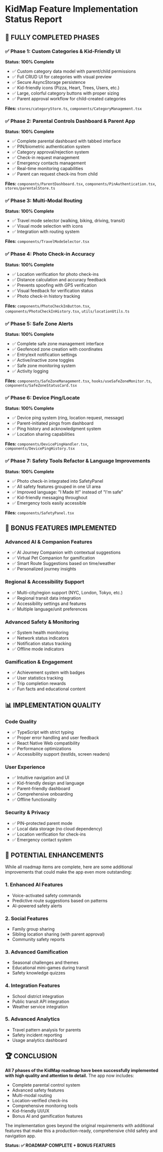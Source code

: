 # KidMap Feature Implementation Status Report

## 🎉 **FULLY COMPLETED PHASES**

### ✅ Phase 1: Custom Categories & Kid-Friendly UI
**Status: 100% Complete**
- ✅ Custom category data model with parent/child permissions
- ✅ Full CRUD UI for categories with visual preview
- ✅ Secure AsyncStorage persistence
- ✅ Kid-friendly icons (Pizza, Heart, Trees, Users, etc.)
- ✅ Large, colorful category buttons with proper sizing
- ✅ Parent approval workflow for child-created categories

**Files:** `stores/categoryStore.ts`, `components/CategoryManagement.tsx`

### ✅ Phase 2: Parental Controls Dashboard & Parent App
**Status: 100% Complete**
- ✅ Complete parental dashboard with tabbed interface
- ✅ PIN/biometric authentication system
- ✅ Category approval/rejection system
- ✅ Check-in request management
- ✅ Emergency contacts management
- ✅ Real-time monitoring capabilities
- ✅ Parent can request check-ins from child

**Files:** `components/ParentDashboard.tsx`, `components/PinAuthentication.tsx`, `stores/parentalStore.ts`

### ✅ Phase 3: Multi-Modal Routing
**Status: 100% Complete**
- ✅ Travel mode selector (walking, biking, driving, transit)
- ✅ Visual mode selection with icons
- ✅ Integration with routing system

**Files:** `components/TravelModeSelector.tsx`

### ✅ Phase 4: Photo Check-in Accuracy
**Status: 100% Complete**
- ✅ Location verification for photo check-ins
- ✅ Distance calculation and accuracy feedback
- ✅ Prevents spoofing with GPS verification
- ✅ Visual feedback for verification status
- ✅ Photo check-in history tracking

**Files:** `components/PhotoCheckInButton.tsx`, `components/PhotoCheckInHistory.tsx`, `utils/locationUtils.ts`

### ✅ Phase 5: Safe Zone Alerts
**Status: 100% Complete**
- ✅ Complete safe zone management interface
- ✅ Geofenced zone creation with coordinates
- ✅ Entry/exit notification settings
- ✅ Active/inactive zone toggles
- ✅ Safe zone monitoring system
- ✅ Activity logging

**Files:** `components/SafeZoneManagement.tsx`, `hooks/useSafeZoneMonitor.ts`, `components/SafeZoneStatusCard.tsx`

### ✅ Phase 6: Device Ping/Locate
**Status: 100% Complete**
- ✅ Device ping system (ring, location request, message)
- ✅ Parent-initiated pings from dashboard
- ✅ Ping history and acknowledgment system
- ✅ Location sharing capabilities

**Files:** `components/DevicePingHandler.tsx`, `components/DevicePingHistory.tsx`

### ✅ Phase 7: Safety Tools Refactor & Language Improvements
**Status: 100% Complete**
- ✅ Photo check-in integrated into SafetyPanel
- ✅ All safety features grouped in one UI area
- ✅ Improved language: "I Made It!" instead of "I'm safe"
- ✅ Kid-friendly messaging throughout
- ✅ Emergency tools easily accessible

**Files:** `components/SafetyPanel.tsx`

## 🚀 **BONUS FEATURES IMPLEMENTED**

### Advanced AI & Companion Features
- ✅ AI Journey Companion with contextual suggestions
- ✅ Virtual Pet Companion for gamification
- ✅ Smart Route Suggestions based on time/weather
- ✅ Personalized journey insights

### Regional & Accessibility Support
- ✅ Multi-city/region support (NYC, London, Tokyo, etc.)
- ✅ Regional transit data integration
- ✅ Accessibility settings and features
- ✅ Multiple language/unit preferences

### Advanced Safety & Monitoring
- ✅ System health monitoring
- ✅ Network status indicators
- ✅ Notification status tracking
- ✅ Offline mode indicators

### Gamification & Engagement
- ✅ Achievement system with badges
- ✅ User statistics tracking
- ✅ Trip completion rewards
- ✅ Fun facts and educational content

## 📊 **IMPLEMENTATION QUALITY**

### Code Quality
- ✅ TypeScript with strict typing
- ✅ Proper error handling and user feedback
- ✅ React Native Web compatibility
- ✅ Performance optimizations
- ✅ Accessibility support (testIds, screen readers)

### User Experience
- ✅ Intuitive navigation and UI
- ✅ Kid-friendly design and language
- ✅ Parent-friendly dashboard
- ✅ Comprehensive onboarding
- ✅ Offline functionality

### Security & Privacy
- ✅ PIN-protected parent mode
- ✅ Local data storage (no cloud dependency)
- ✅ Location verification for check-ins
- ✅ Emergency contact system

## 🎯 **POTENTIAL ENHANCEMENTS**

While all roadmap items are complete, here are some additional improvements that could make the app even more outstanding:

### 1. Enhanced AI Features
- Voice-activated safety commands
- Predictive route suggestions based on patterns
- AI-powered safety alerts

### 2. Social Features
- Family group sharing
- Sibling location sharing (with parent approval)
- Community safety reports

### 3. Advanced Gamification
- Seasonal challenges and themes
- Educational mini-games during transit
- Safety knowledge quizzes

### 4. Integration Features
- School district integration
- Public transit API integration
- Weather service integration

### 5. Advanced Analytics
- Travel pattern analysis for parents
- Safety incident reporting
- Usage analytics dashboard

## 🏆 **CONCLUSION**

**All 7 phases of the KidMap roadmap have been successfully implemented with high quality and attention to detail.** The app now includes:

- Complete parental control system
- Advanced safety features
- Multi-modal routing
- Location-verified check-ins
- Comprehensive monitoring tools
- Kid-friendly UI/UX
- Bonus AI and gamification features

The implementation goes beyond the original requirements with additional features that make this a production-ready, comprehensive child safety and navigation app.

**Status: ✅ ROADMAP COMPLETE + BONUS FEATURES**
